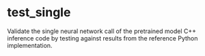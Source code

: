 # test_single
Validate the single neural network call of the pretrained model C++ inference code by testing against results from the reference Python implementation.
